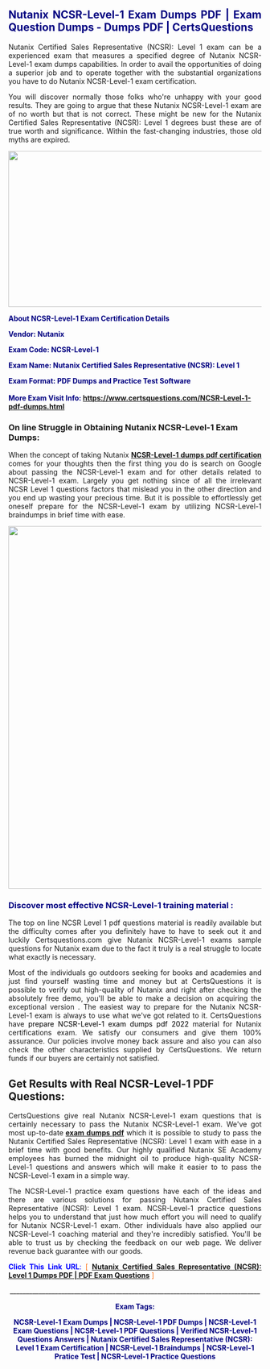 <h2 style="text-align: justify;"><span style="color: #000080;">Nutanix NCSR-Level-1 Exam Dumps PDF | Exam Question Dumps - Dumps PDF | CertsQuestions</span></h2>
<p style="text-align: justify;">Nutanix Certified Sales Representative (NCSR): Level 1 exam can be a experienced exam that measures a specified degree of Nutanix  NCSR-Level-1 exam dumps capabilities. In order to avail the opportunities of doing a superior job and to operate together with the substantial organizations you have to do Nutanix NCSR-Level-1 exam certification.</p>
<p style="text-align: justify;">You will discover normally those folks who're unhappy with your good results. They are going to argue that these Nutanix  NCSR-Level-1 exam are of no worth but that is not correct. These might be new for the Nutanix Certified Sales Representative (NCSR): Level 1 degrees bust these are of true worth and significance. Within the fast-changing industries, those old myths are expired.</p>
<p><img style="display: block; margin-left: auto; margin-right: auto;" src="https://i.imgur.com/eaP4ae9.png" width="840" height="310" /></p>
<p><span style="color: #000080;"><strong>About NCSR-Level-1 Exam Certification Details</strong></span></p>
<p><span style="color: #000080;"><strong>Vendor: Nutanix<br /></strong></span></p>
<p><span style="color: #000080;"><strong>Exam Code: NCSR-Level-1</strong></span></p>
<p><span style="color: #000080;"><strong>Exam Name: Nutanix Certified Sales Representative (NCSR): Level 1</strong></span></p>
<p><span style="color: #000080;"><strong>Exam Format: PDF Dumps and Practice Test Software<br /><br />More Exam Visit Info: <span style="color: #ff6600;"><a href="https://www.certsquestions.com/NCSR-Level-1-pdf-dumps.html">https://www.certsquestions.com/NCSR-Level-1-pdf-dumps.html</a></span></strong></span></p>
<h3>On line Struggle in Obtaining Nutanix NCSR-Level-1 Exam Dumps:</h3>
<p style="text-align: justify;">When the concept of taking Nutanix <a href="https://www.certsquestions.com/NCSR-Level-1-pdf-dumps.html"><strong> NCSR-Level-1 dumps pdf certification</strong></a> comes for your thoughts then the first thing you do is search on Google about passing the NCSR-Level-1 exam and for other details related to NCSR-Level-1 exam. Largely you get nothing since of all the irrelevant NCSR Level 1 questions factors that mislead you in the other direction and you end up wasting your precious time. But it is possible to effortlessly get oneself prepare for the NCSR-Level-1 exam by utilizing NCSR-Level-1 braindumps in brief time with ease.</p>
<p><a href="https://www.certsquestions.com/NCSR-Level-1-pdf-dumps.html"><img style="display: block; margin-left: auto; margin-right: auto;" src="https://i.imgur.com/pxhoKQ2.png" width="720" /></a></p>
<h3><span style="color: #000080;">Discover most effective  NCSR-Level-1 training material :</span></h3>
<p style="text-align: justify;">The top on line NCSR Level 1 pdf questions material is readily available but the difficulty comes after you definitely have to have to seek out it and luckily Certsquestions.com give Nutanix NCSR-Level-1 exams sample questions for Nutanix  exam due to the fact it truly is a real struggle to locate what exactly is necessary.</p>
<p style="text-align: justify;">Most of the individuals go outdoors seeking for books and academies and just find yourself wasting time and money but at CertsQuestions it is possible to verify out high-quality of Nutanix  and right after checking the absolutely free demo, you'll be able to make a decision on acquiring the exceptional version . The easiest way to prepare for the Nutanix NCSR-Level-1 exam is always to use what we've got related to it. CertsQuestions have <span style="color: #000000;">prepare NCSR-Level-1 exam dumps pdf 2022</span> material for Nutanix certifications exam. We satisfy our consumers and give them 100% assurance. Our policies involve money back assure and also you can also check the other characteristics supplied by CertsQuestions. We return funds if our buyers are certainly not satisfied.</p>
<h2>Get Results with Real NCSR-Level-1 PDF Questions:</h2>
<p style="text-align: justify;">CertsQuestions give real Nutanix NCSR-Level-1 exam questions that is certainly necessary to pass the Nutanix  NCSR-Level-1 exam. We've got most up-to-date<strong>&nbsp;<a href="https://www.certsquestions.com/">exam dumps pdf</a></strong>&nbsp;which it is possible to study to pass the Nutanix Certified Sales Representative (NCSR): Level 1 exam with ease in a brief time with good benefits. Our highly qualified Nutanix SE Academy employees has burned the midnight oil to produce high-quality NCSR-Level-1 questions and answers which will make it easier to to pass the NCSR-Level-1 exam in a simple way.</p>
<p style="text-align: justify;">The NCSR-Level-1 practice exam questions have each of the ideas and there are various solutions for passing Nutanix Certified Sales Representative (NCSR): Level 1 exam. NCSR-Level-1 practice questions helps you to understand that just how much effort you will need to qualify for Nutanix  NCSR-Level-1 exam. Other individuals have also applied our NCSR-Level-1 coaching material and they're incredibly satisfied. You'll be able to trust us by checking the feedback on our web page. We deliver revenue back guarantee with our goods.</p>
<p style="text-align: justify;"><span style="color: #0000ff;"><strong>Click This Link URL</strong>:</span> <span style="color: #ff6600;">[ <strong><a href="https://www.certsquestions.com/nutanix-se-academy-certification.html">Nutanix Certified Sales Representative (NCSR): Level 1 Dumps PDF | PDF Exam Questions</a></strong> ]</span></p>
<p style="text-align: center;">______________________________________________________________________________</p>
<p style="text-align: center;"><span style="color: #000080;"><strong>Exam Tags:</strong></span></p>
<p style="text-align: center;"><span style="color: #000080;"><strong>NCSR-Level-1 Exam Dumps | NCSR-Level-1 PDF Dumps | NCSR-Level-1 Exam Questions | NCSR-Level-1 PDF Questions | Verified NCSR-Level-1 Questions Answers | Nutanix Certified Sales Representative (NCSR): Level 1 Exam Certification | NCSR-Level-1 Braindumps | NCSR-Level-1 Pratice Test | NCSR-Level-1 Practice Questions</strong></span></p>
